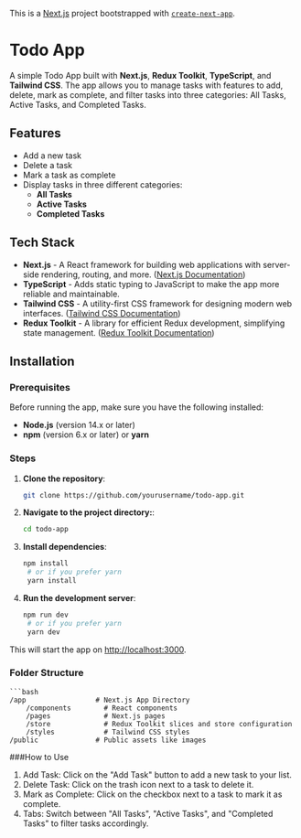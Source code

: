 This is a [Next.js](https://nextjs.org) project bootstrapped with [`create-next-app`](https://nextjs.org/docs/app/api-reference/cli/create-next-app).

# Todo App

A simple Todo App built with **Next.js**, **Redux Toolkit**, **TypeScript**, and **Tailwind CSS**. The app allows you to manage tasks with features to add, delete, mark as complete, and filter tasks into three categories: All Tasks, Active Tasks, and Completed Tasks.

## Features

- Add a new task
- Delete a task
- Mark a task as complete
- Display tasks in three different categories:
  - **All Tasks**
  - **Active Tasks**
  - **Completed Tasks**

## Tech Stack

- **Next.js** - A React framework for building web applications with server-side rendering, routing, and more. ([Next.js Documentation](https://nextjs.org/docs))
- **TypeScript** - Adds static typing to JavaScript to make the app more reliable and maintainable.
- **Tailwind CSS** - A utility-first CSS framework for designing modern web interfaces. ([Tailwind CSS Documentation](https://tailwindcss.com/docs/installation))
- **Redux Toolkit** - A library for efficient Redux development, simplifying state management. ([Redux Toolkit Documentation](https://redux-toolkit.js.org/))

## Installation

### Prerequisites

Before running the app, make sure you have the following installed:
- **Node.js** (version 14.x or later)
- **npm** (version 6.x or later) or **yarn**

### Steps

1. **Clone the repository**:

   ```bash
   git clone https://github.com/yourusername/todo-app.git

2. **Navigate to the project directory:**:

   ```bash
   cd todo-app

3. **Install dependencies**:

   ```bash
   npm install
    # or if you prefer yarn
    yarn install

4. **Run the development server**:

   ```bash
   npm run dev
    # or if you prefer yarn
    yarn dev

This will start the app on [http://localhost:3000](http://localhost:3000).

### Folder Structure
    ```bash
    /app                 # Next.js App Directory
        /components        # React components
        /pages             # Next.js pages
        /store             # Redux Toolkit slices and store configuration
        /styles            # Tailwind CSS styles
    /public              # Public assets like images

###How to Use

1. Add Task: Click on the "Add Task" button to add a new task to your list.
2. Delete Task: Click on the trash icon next to a task to delete it.
3. Mark as Complete: Click on the checkbox next to a task to mark it as complete.
4. Tabs: Switch between "All Tasks", "Active Tasks", and "Completed Tasks" to filter tasks accordingly.